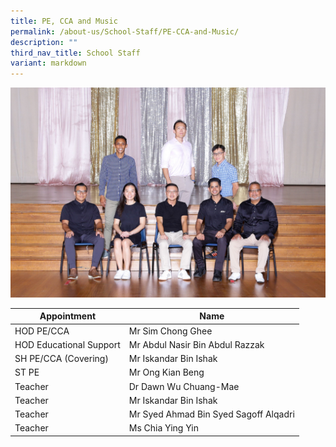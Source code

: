 ```yaml
---
title: PE, CCA and Music
permalink: /about-us/School-Staff/PE-CCA-and-Music/
description: ""
third_nav_title: School Staff
variant: markdown
---
```

![](/images/Dept%20Photo/PE_DEPT_6005_P1.jpg)


| Appointment | Name | 
| -------- | -------- | 
| HOD PE/CCA    | Mr Sim Chong Ghee   | 
| HOD Educational Support     | Mr Abdul Nasir Bin Abdul Razzak    |  
| SH PE/CCA (Covering)    | Mr Iskandar Bin Ishak    | 
| ST  PE    | Mr Ong Kian Beng    | 
| Teacher     | Dr Dawn Wu Chuang-Mae     | 
| Teacher     | Mr Iskandar Bin Ishak     | 
| Teacher     | Mr Syed Ahmad Bin Syed Sagoff Alqadri     | 
| Teacher     | Ms Chia Ying Yin     |

